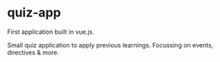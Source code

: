 # quiz-app
First application built in vue.js. 

Small quiz application to apply previous learnings. Focussing on events, directives & more. 
